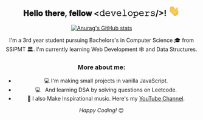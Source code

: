 <div align="center">
<h2> 𝐇𝐞𝐥𝐥𝐨 𝐭𝐡𝐞𝐫𝐞, 𝐟𝐞𝐥𝐥𝐨𝐰 <𝚍𝚎𝚟𝚎𝚕𝚘𝚙𝚎𝚛𝚜/>! <img src="https://github.com/ABSphreak/ABSphreak/blob/master/gifs/Hi.gif" width="30px"></h2>
</div>

<div align="center" width="50">

[![Anurag's GitHub stats](https://github-readme-stats.vercel.app/api?username=koushub)](https://github.com/anuraghazra/github-readme-stats)


</div>

<div align="center">

I'm a 3rd year student pursuing Bachelors's in Computer Science 🎓 from SSIPMT 🏛. I'm currently learning Web Development 🕸️ and Data Structures.

### More about me:

- 💻 I'm making small projects in vanilla JavaScript.
- 💻 &nbsp; And learning DSA by solving questions on Leetcode.
- 🎹 I also Make Inspirational music. Here's my [YouTube Channel](https://youtu.be/L_ukNHjRlYs).

<i>Happy Coding!</i> 😊
</div>
